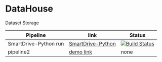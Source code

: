 # DataHouse
Dataset Storage 




| Pipeline      | link |  Status |
| -----------   | ----------- | ----------- |
| SmartDrive-Python run      | [SmartDrive-Python](https://dev.azure.com/UbiTechLab/SmartDrive/_apis/build/status/SmartDrive-Python%20package-CI?branchName=master)       |[![Build Status](https://dev.azure.com/UbiTechLab/SmartDrive/_apis/build/status/SmartDrive-Python%20package-CI?branchName=master)](https://dev.azure.com/UbiTechLab/SmartDrive/_build/latest?definitionId=1&branchName=master)|
| pipeline2   | [demo link](https://dev.azure.com/UbiTechLab/SmartDrive/_build)        | none |
